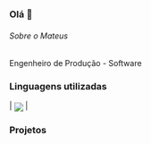 ### Olá 👋


###### Sobre o Mateus
Engenheiro de Produção - Software

### Linguagens utilizadas

| <a href="https://github.com/anuraghazra/github-readme-stats"><img align="center" src="https://github-readme-stats.vercel.app/api/top-langs/?username=mateusmorselli&layout=compact&theme=buefy&hide_border=true" /></a> |

### Projetos
